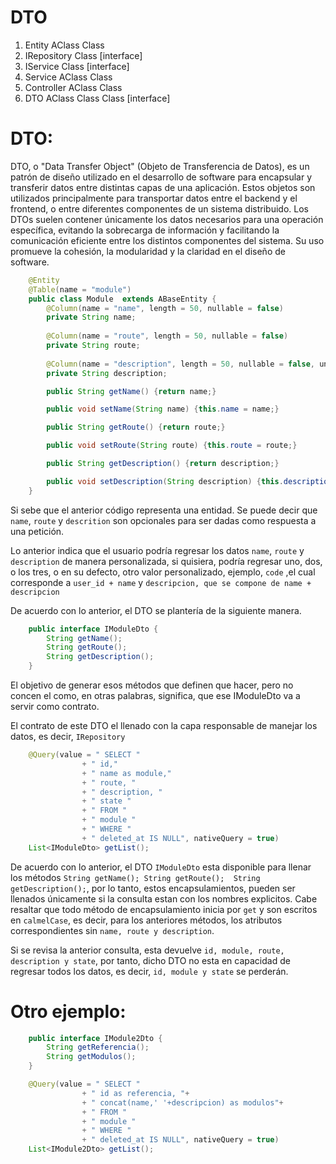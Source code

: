 # DTO

1. Entity
    AClass
    Class
2. IRepository
    Class [interface]
3. IService
    Class [interface]
4. Service
    AClass
    Class
5. Controller
    AClass
    Class
6. DTO
    AClass
    Class
    Class [interface]


# DTO: 

DTO, o "Data Transfer Object" (Objeto de Transferencia de Datos), es un patrón de diseño utilizado en el desarrollo de software para encapsular y transferir datos entre distintas capas de una aplicación. Estos objetos son utilizados principalmente para transportar datos entre el backend y el frontend, o entre diferentes componentes de un sistema distribuido. Los DTOs suelen contener únicamente los datos necesarios para una operación específica, evitando la sobrecarga de información y facilitando la comunicación eficiente entre los distintos componentes del sistema. Su uso promueve la cohesión, la modularidad y la claridad en el diseño de software.


```java
    @Entity
    @Table(name = "module")
    public class Module  extends ABaseEntity { 
        @Column(name = "name", length = 50, nullable = false)
        private String name;
        
        @Column(name = "route", length = 50, nullable = false)
        private String route;
        
        @Column(name = "description", length = 50, nullable = false, unique = true)
        private String description;

        public String getName() {return name;}

        public void setName(String name) {this.name = name;}

        public String getRoute() {return route;}

        public void setRoute(String route) {this.route = route;}

        public String getDescription() {return description;}

        public void setDescription(String description) {this.description = description;}        
    }
```

Si sebe que el anterior código representa una entidad. Se puede decir que `name`, `route` y `descrition` son opcionales para ser dadas como respuesta a una petición. 

Lo anterior indica que el usuario podría regresar los datos `name`, `route` y `description` de manera personalizada, si quisiera, podría regresar uno, dos, o los tres, o en su defecto, otro valor personalizado, ejemplo, `code` ,el cual corresponde a `user_id + name` y `descripcion, que se compone de name + descripcion`

De acuerdo con lo anterior, el DTO se plantería de la siguiente manera. 

```java
    public interface IModuleDto {
        String getName();
        String getRoute();
        String getDescription();
    }
```

El objetivo de generar esos métodos que definen que hacer, pero no concen el como, en otras palabras, significa, que ese IModuleDto va a servir como contrato.

El contrato de este DTO el llenado con la capa responsable de manejar los datos, es decir, `IRepository`

```java
    @Query(value = " SELECT "
                + "	id,"
                + "	name as module,"
                + " route, "
                + " description, "
                + " state "
                + "	FROM "
                + "	module "
                + "	WHERE "
                + " deleted_at IS NULL", nativeQuery = true)
	List<IModuleDto> getList();
```

De acuerdo con lo anterior, el DTO `IModuleDto` esta disponible para llenar  los métodos `String getName(); String getRoute();  String getDescription();`, por lo tanto, estos encapsulamientos, pueden ser llenados únicamente si la consulta estan con los nombres explicitos. Cabe resaltar que todo método de encapsulamiento inicia por `get` y son escritos en `calmelCase`, es decir, para los anteriores métodos, los atributos correspondientes sin `name, route y description`.

Si se revisa la anterior consulta, esta devuelve `id, module, route, description y state`, por tanto, dicho DTO no esta en capacidad de regresar todos los datos, es decir, `id, module y state` se perderán.

# Otro ejemplo: 

```java
    public interface IModule2Dto {
        String getReferencia();        
        String getModulos();
    }
```

```java
    @Query(value = " SELECT "                
                + " id as referencia, "+
                + " concat(name,' '+descripcion) as modulos"+
                + "	FROM "
                + "	module "
                + "	WHERE "
                + " deleted_at IS NULL", nativeQuery = true)
	List<IModule2Dto> getList();
